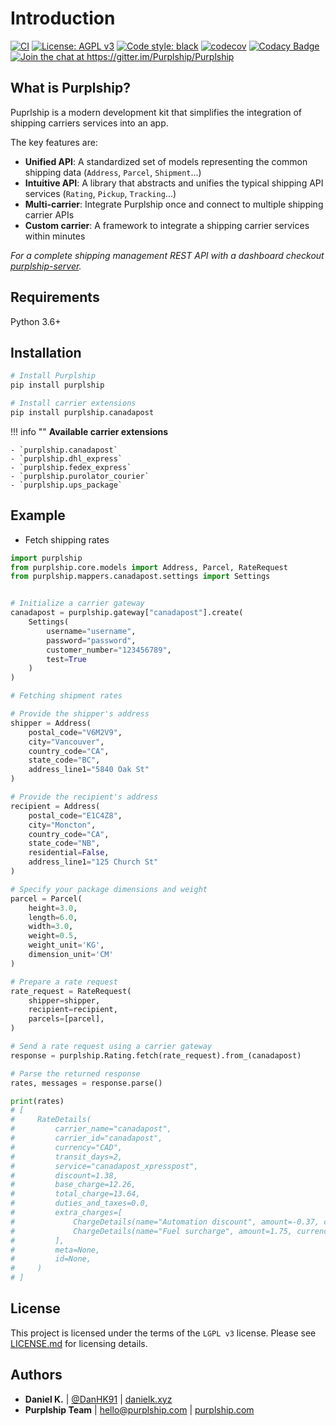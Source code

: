 # Introduction

<p>
    <a href="https://github.com/Purplship/Purplship/actions"><img src="https://github.com/Purplship/Purplship/workflows/PuprlShip/badge.svg" alt="CI" style="max-width:100%;"></a>
    <a href="https://www.gnu.org/licenses/lgpl-3.0" rel="nofollow"><img src="https://img.shields.io/badge/License-LGPL%20v3-blue.svg" alt="License: AGPL v3" data-canonical-src="https://img.shields.io/badge/License-AGPL%20v3-blue.svg" style="max-width:100%;"></a>
    <a href="https://github.com/python/black"><img src="https://img.shields.io/badge/code%20style-black-000000.svg" alt="Code style: black" style="max-width:100%;"></a>
    <a href="https://codecov.io/gh/Purplship/Purplship"><img src="https://codecov.io/gh/Purplship/Purplship/branch/main/graph/badge.svg" alt="codecov" style="max-width:100%;"></a>
    <a href="https://app.codacy.com/manual/DanH91/Purplship?utm_source=github.com&utm_medium=referral&utm_content=Purplship/Purplship&utm_campaign=Badge_Grade_Dashboard"><img src="https://api.codacy.com/project/badge/Grade/a57baa23a1ca4403a37a8b7134609709" alt="Codacy Badge" style="max-width:100%;"></a>
    <a href="https://gitter.im/Purplship/Purplship?utm_source=badge&utm_medium=badge&utm_campaign=pr-badge"><img src="https://badges.gitter.im/Purplship/purplship.svg" alt="Join the chat at https://gitter.im/Purplship/Purplship" style="max-width:100%;"></a>
</p>

## What is Purplship?


Puprlship is a modern development kit that simplifies the integration of shipping carriers services into an app.

The key features are:

- **Unified API**: A standardized set of models representing the common shipping data (`Address`, `Parcel`, `Shipment`...)
- **Intuitive API**: A library that abstracts and unifies the typical shipping API services (`Rating`, `Pickup`, `Tracking`...) 
- **Multi-carrier**: Integrate Purplship once and connect to multiple shipping carrier APIs
- **Custom carrier**: A framework to integrate a shipping carrier services within minutes


*For a complete shipping management REST API with a dashboard checkout [purplship-server](https://github.com/PurplShip/purplship-server).*


## Requirements

Python 3.6+

## Installation

```bash
# Install Purplship
pip install purplship

# Install carrier extensions
pip install purplship.canadapost
```

!!! info ""
    **Available carrier extensions**
    
    - `purplship.canadapost`
    - `purplship.dhl_express`
    - `purplship.fedex_express`
    - `purplship.purolator_courier`
    - `purplship.ups_package`


## Example

- Fetch shipping rates

```python
import purplship
from purplship.core.models import Address, Parcel, RateRequest
from purplship.mappers.canadapost.settings import Settings


# Initialize a carrier gateway
canadapost = purplship.gateway["canadapost"].create(
    Settings(
        username="username",
        password="password",
        customer_number="123456789",
        test=True
    )
)

# Fetching shipment rates

# Provide the shipper's address
shipper = Address(
    postal_code="V6M2V9",
    city="Vancouver",
    country_code="CA",
    state_code="BC",
    address_line1="5840 Oak St"
)

# Provide the recipient's address
recipient = Address(
    postal_code="E1C4Z8",
    city="Moncton",
    country_code="CA",
    state_code="NB",
    residential=False,
    address_line1="125 Church St"
)

# Specify your package dimensions and weight
parcel = Parcel(
    height=3.0,
    length=6.0,
    width=3.0,
    weight=0.5,
    weight_unit='KG',
    dimension_unit='CM'
)

# Prepare a rate request
rate_request = RateRequest(
    shipper=shipper,
    recipient=recipient,
    parcels=[parcel],
)

# Send a rate request using a carrier gateway
response = purplship.Rating.fetch(rate_request).from_(canadapost)

# Parse the returned response
rates, messages = response.parse()

print(rates)
# [
#     RateDetails(
#         carrier_name="canadapost",
#         carrier_id="canadapost",
#         currency="CAD",
#         transit_days=2,
#         service="canadapost_xpresspost",
#         discount=1.38,
#         base_charge=12.26,
#         total_charge=13.64,
#         duties_and_taxes=0.0,
#         extra_charges=[
#             ChargeDetails(name="Automation discount", amount=-0.37, currency="CAD"),
#             ChargeDetails(name="Fuel surcharge", amount=1.75, currency="CAD"),
#         ],
#         meta=None,
#         id=None,
#     )
# ]
```


## License

This project is licensed under the terms of the `LGPL v3` license.
Please see [LICENSE.md](https://github.com/Purplship/Purplship/blob/main/LICENSE) for licensing details.


## Authors

- **Daniel K.** | [@DanHK91](https://twitter.com/DanHK91) | [danielk.xyz](https://danielk.xyz/)
- **Purplship Team** | hello@purplship.com | [purplship.com](https://purplship.com)
